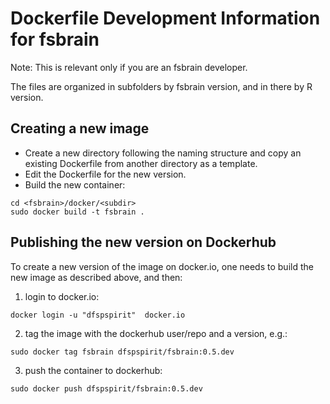 
# Dockerfile Development Information for fsbrain

Note: This is relevant only if you are an fsbrain developer.

The files are organized in subfolders by fsbrain version, and in there by R version.

## Creating a new image

* Create a new directory following the naming structure and copy an existing Dockerfile from another directory as a template.
* Edit the Dockerfile for the new version.
* Build the new container:

```
cd <fsbrain>/docker/<subdir>
sudo docker build -t fsbrain .
```

## Publishing the new version on Dockerhub

To create a new version of the image on docker.io, one needs to build the new image as described above, and then:

1) login to docker.io:

```
docker login -u "dfspspirit"  docker.io
```

2) tag the image with the dockerhub user/repo and a version,  e.g.:

```
sudo docker tag fsbrain dfspspirit/fsbrain:0.5.dev
```

3) push the container to dockerhub:
```
sudo docker push dfspspirit/fsbrain:0.5.dev
```


